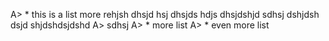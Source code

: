 A> * this is a list  more rehjsh dhsjd hsj dhsjds hdjs dhsjdshjd sdhsj dshjdsh dsjd shjdshdsjdshd
A>   sdhsj
A> * more list
A> * even more list
